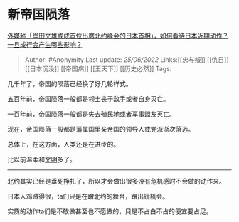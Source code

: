 # 新帝国陨落
[外媒称「岸田文雄或成首位出席北约峰会的日本首相」，如何看待日本近期动作？一旦成行会产生哪些影响？](https://www.zhihu.com/question/536153376/answer/2516145697)

> Author: #Anonymity
> Last update: *25/06/2022*
> Links:[[忠与叛]] [[仇日]] [[日本沉没]] [[帝国病]] [[王天下]] [[历史必然]]
> Tags:

几千年了，帝国的陨落已经换了好几轮样式。

五百年前，帝国陨落一般都是领土丧于敌手或者自身灭亡。

一百年前，帝国陨落一般都是失去殖民地或者军事盟友灭亡。

现在，帝国陨落一般都是藩属国里亲帝国的领导人或党派渐次落选。

总体上，在这方面，人类还是在进步的。

比以前温柔和[文明](https://www.zhihu.com/search?q=%E6%96%87%E6%98%8E&search_source=Entity&hybrid_search_source=Entity&hybrid_search_extra=%7B%22sourceType%22%3A%22answer%22%2C%22sourceId%22%3A2516145697%7D)多了。

---

北约其实已经是垂死挣扎了，所以才会做出很多没有危机感时不会做的动作来。

日本人鸡贼得很，ta们只是在蹭北约的舞台，蹭出镜机会。

实质的动作ta们是不敢做甚至也不愿做的，只是不占白不占的便宜要占足。

